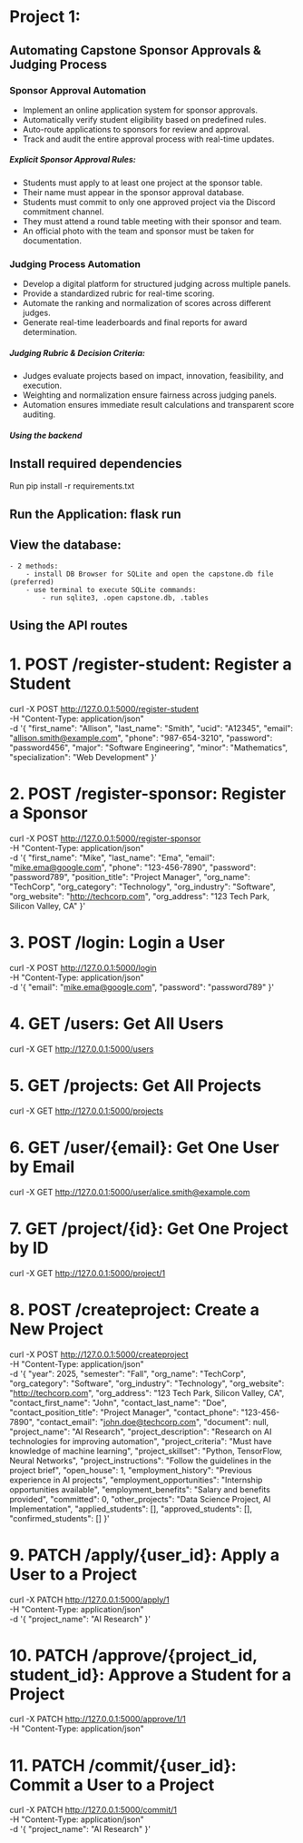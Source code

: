 # Project 1: 
## Automating Capstone Sponsor Approvals &amp; Judging Process

### Sponsor Approval Automation

- Implement an online application system for sponsor approvals.
- Automatically verify student eligibility based on predefined rules.
- Auto-route applications to sponsors for review and approval.
- Track and audit the entire approval process with real-time updates.

##### Explicit Sponsor Approval Rules:

- Students must apply to at least one project at the sponsor table.
- Their name must appear in the sponsor approval database.
- Students must commit to only one approved project via the Discord commitment channel.
- They must attend a round table meeting with their sponsor and team.
- An official photo with the team and sponsor must be taken for documentation.

### Judging Process Automation

- Develop a digital platform for structured judging across multiple panels.
- Provide a standardized rubric for real-time scoring.
- Automate the ranking and normalization of scores across different judges.
- Generate real-time leaderboards and final reports for award determination.

##### Judging Rubric & Decision Criteria:

- Judges evaluate projects based on impact, innovation, feasibility, and execution.
- Weighting and normalization ensure fairness across judging panels.
- Automation ensures immediate result calculations and transparent score auditing.


##### Using the backend 

## Install required dependencies 
Run pip install -r requirements.txt 
## Run the Application: flask run 
## View the database:  
    - 2 methods: 
        - install DB Browser for SQLite and open the capstone.db file (preferred)
        - use terminal to execute SQLite commands: 
            - run sqlite3, .open capstone.db, .tables

## Using the API routes 
# 1. POST /register-student: Register a Student 
curl -X POST http://127.0.0.1:5000/register-student \
-H "Content-Type: application/json" \
-d '{
    "first_name": "Allison",
    "last_name": "Smith",
    "ucid": "A12345",
    "email": "allison.smith@example.com",
    "phone": "987-654-3210",
    "password": "password456",
    "major": "Software Engineering",
    "minor": "Mathematics",
    "specialization": "Web Development"
}'

# 2. POST /register-sponsor: Register a Sponsor
curl -X POST http://127.0.0.1:5000/register-sponsor \
-H "Content-Type: application/json" \
-d '{
    "first_name": "Mike",
    "last_name": "Ema",
    "email": "mike.ema@google.com",
    "phone": "123-456-7890",
    "password": "password789",
    "position_title": "Project Manager",
    "org_name": "TechCorp",
    "org_category": "Technology",
    "org_industry": "Software",
    "org_website": "http://techcorp.com",
    "org_address": "123 Tech Park, Silicon Valley, CA"
}'

# 3. POST /login: Login a User 
curl -X POST http://127.0.0.1:5000/login \
-H "Content-Type: application/json" \
-d '{
    "email": "mike.ema@google.com",
    "password": "password789"
}'

# 4. GET /users: Get All Users
curl -X GET http://127.0.0.1:5000/users

# 5. GET /projects: Get All Projects
curl -X GET http://127.0.0.1:5000/projects

# 6. GET /user/{email}: Get One User by Email
curl -X GET http://127.0.0.1:5000/user/alice.smith@example.com

# 7. GET /project/{id}: Get One Project by ID
curl -X GET http://127.0.0.1:5000/project/1

# 8. POST /createproject: Create a New Project
curl -X POST http://127.0.0.1:5000/createproject \
-H "Content-Type: application/json" \
-d '{
    "year": 2025,
    "semester": "Fall",
    "org_name": "TechCorp",
    "org_category": "Software",
    "org_industry": "Technology",
    "org_website": "http://techcorp.com",
    "org_address": "123 Tech Park, Silicon Valley, CA",
    "contact_first_name": "John",
    "contact_last_name": "Doe",
    "contact_position_title": "Project Manager",
    "contact_phone": "123-456-7890",
    "contact_email": "john.doe@techcorp.com",
    "document": null,
    "project_name": "AI Research",
    "project_description": "Research on AI technologies for improving automation",
    "project_criteria": "Must have knowledge of machine learning",
    "project_skillset": "Python, TensorFlow, Neural Networks",
    "project_instructions": "Follow the guidelines in the project brief",
    "open_house": 1,
    "employment_history": "Previous experience in AI projects",
    "employment_opportunities": "Internship opportunities available",
    "employment_benefits": "Salary and benefits provided",
    "committed": 0,
    "other_projects": "Data Science Project, AI Implementation",
    "applied_students": [],
    "approved_students": [],
    "confirmed_students": []
}'

# 9. PATCH /apply/{user_id}: Apply a User to a Project
curl -X PATCH http://127.0.0.1:5000/apply/1 \
-H "Content-Type: application/json" \
-d '{
    "project_name": "AI Research"
}'

# 10. PATCH /approve/{project_id, student_id}: Approve a Student for a Project
curl -X PATCH http://127.0.0.1:5000/approve/1/1 \
-H "Content-Type: application/json"

# 11. PATCH /commit/{user_id}: Commit a User to a Project
curl -X PATCH http://127.0.0.1:5000/commit/1 \
-H "Content-Type: application/json" \
-d '{
    "project_name": "AI Research"
}'


